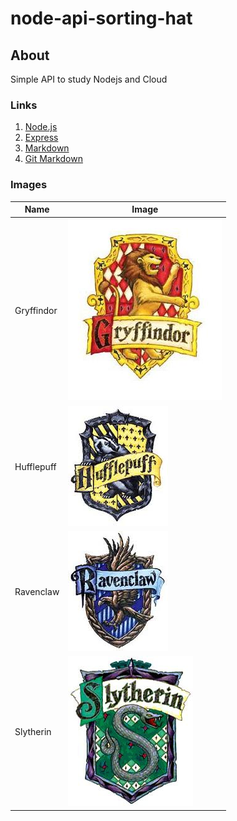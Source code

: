 # node-api-sorting-hat

## About

Simple API to study Nodejs and Cloud

### Links

1. [Node.js](https://nodejs.org/en/)
2. [Express](http://expressjs.com/)
3. [Markdown](https://www.markdownguide.org/)
4. [Git Markdown](https://guides.github.com/features/mastering-markdown/)

### Images

|Name|Image|
|----|-----|
| Gryffindor | ![Gryffindor_Crest](./public/images/Gryffindor_Crest.jpg)|
| Hufflepuff | ![Hufflepuff_Crest](./public/images/Hufflepuff_Crest.jpg)|
| Ravenclaw | ![Ravenclaw_Crest](./public/images/Ravenclaw_Crest.jpg)|
| Slytherin | ![Slytherin_Crest](./public/images/Slytherin_Crest.jpg)|
